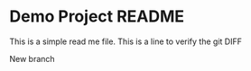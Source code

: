 # Demo Project README

This is a simple read me file. 
This is a line to verify the git DIFF

New branch
